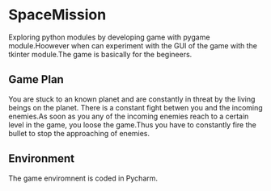 # SpaceMission
Exploring python modules by developing game with pygame module.Hoowever when can experiment with the GUI of the game with the tkinter module.The  game is basically for the begineers. 
## Game Plan
You are stuck to an known planet and are constantly in threat by the living beings on the planet. There is a constant fight betwen you and the incoming enemies.As soon as you any of the incoming enemies reach to a certain level in the game, you loose the game.Thus you have to constantly fire the bullet to stop the approaching of enemies.
## Environment
The game enviromnent is coded in Pycharm.
